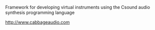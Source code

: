 Framework for developing virtual instruments using the Csound audio synthesis programming language

http://www.cabbageaudio.com
